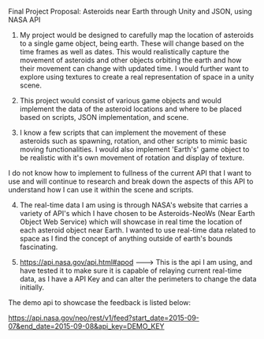 Final Project Proposal: Asteroids near Earth through Unity and JSON, using NASA API

1. My project would be designed to carefully map the location of asteroids to a single game object, being earth. These will change based
on the time frames as well as dates. This would realistically capture the movement of asteroids and other objects orbiting the earth
and how their movement can change with updated time. I would further want to explore using textures to create a real representation
of space in a unity scene.

2. This project would consist of various game objects and would implement the data of the asteroid locations and where to be placed
based on scripts, JSON implementation, and scene.

3. I know a few scripts that can implement the movement of these asteroids such as spawning, rotation, and other scripts to mimic
basic moving functionalities. I would also implement 'Earth's' game object to be realistic with it's own movement of rotation and 
display of texture. 

  I do not know how to implement to fullness of the current API that I want to use and will continue to research and break down the
  aspects of this API to understand how I can use it within the scene and scripts. 
  
4. The real-time data I am using is through NASA's website that carries a variety of API's which I have chosen to be Asteroids-NeoWs
(Near Earth Object Web Service) which will showcase in real time the location of each asteroid object near Earth. I wanted to use
real-time data related to space as I find the concept of anything outside of earth's bounds fascinating.

5. https://api.nasa.gov/api.html#apod ---> This is the api I am using, and have tested it to make sure it is capable of relaying 
current real-time data, as I have a API Key and can alter the perimeters to change the data initially. 

The demo api to showcase the feedback is listed below:

https://api.nasa.gov/neo/rest/v1/feed?start_date=2015-09-07&end_date=2015-09-08&api_key=DEMO_KEY
